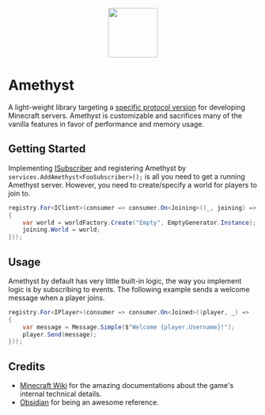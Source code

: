 <p align="center">
  <img width="100" height="100" align="center" src="https://i.imgur.com/BkTfea4.png">
</p>

# Amethyst

A light-weight library targeting a [specific protocol version](https://minecraft.wiki/w/Java_Edition_1.8.9) for developing Minecraft servers.
Amethyst is customizable and sacrifices many of the vanilla features in favor of performance and memory usage.

## Getting Started

Implementing [ISubscriber](https://github.com/TheVeryStarlk/Amethyst/blob/rewrite/Amethyst/Eventing/ISubscriber.cs) and registering Amethyst by `services.AddAmethyst<FooSubscriber>();` is all you need to get a running Amethyst server.
However, you need to create/specify a world for players to join to.

```cs
registry.For<IClient>(consumer => consumer.On<Joining>((_, joining) =>
{
    var world = worldFactory.Create("Empty", EmptyGenerator.Instance);
    joining.World = world;
}));
```

## Usage

Amethyst by default has very little built-in logic, the way you implement logic is by subscribing to events.
The following example sends a welcome message when a player joins.

```csharp
registry.For<IPlayer>(consumer => consumer.On<Joined>((player, _) =>
{
    var message = Message.Simple($"Welcome {player.Username}!");
    player.Send(message);
}));
```

## Credits

* [Minecraft Wiki](https://minecraft.wiki/w/Protocol?oldid=2772100) for the amazing documentations about the game's internal technical details.
* [Obsidian](https://github.com/ObsidianMC/Obsidian) for being an awesome reference.